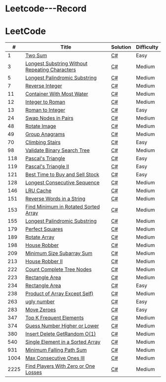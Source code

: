 # Leetcode---Record






LeetCode
========


| # | Title | Solution | Difficulty |
|---| ----- | -------- | ---------- |
|1|[Two Sum](https://leetcode.com/problems/two-sum/) | [C#](https://github.com/kkbbg3107/Leetcode---Record/issues/1)|Easy|
|3|[Longest Substring Without Repeating Characters](https://leetcode.com/problems/longest-substring-without-repeating-characters/description/) | [C#](https://github.com/kkbbg3107/Leetcode---Record/issues/37)|Medium|
|5|[Longest Palindromic Substring](https://leetcode.com/problems/longest-palindromic-substring/) | [C#](https://github.com/kkbbg3107/Leetcode---Record/issues/40)|Medium|
|7|[Reverse Integer](https://leetcode.com/problems/climbing-stairs/description/) | [C#](https://github.com/kkbbg3107/Leetcode---Record/issues/2)|Medium|
|11|[Container With Most Water](https://leetcode.com/problems/container-with-most-water/description/) | [C#](https://github.com/kkbbg3107/Leetcode---Record/issues/35)|Medium|
|12|[Integer to Roman](https://leetcode.com/problems/integer-to-roman/) | [C#](https://github.com/kkbbg3107/Leetcode---Record/issues/34)|Medium|
|13|[Roman to Integer](https://leetcode.com/problems/roman-to-integer/) | [C#](https://github.com/kkbbg3107/Leetcode---Record/issues/39)|Easy|
|24|[Swap Nodes in Pairs](https://leetcode.com/problems/swap-nodes-in-pairs/description/) | [C#](https://github.com/kkbbg3107/Leetcode---Record/issues/24)|Medium|
|48|[Rotate Image](https://leetcode.com/problems/rotate-image/description/) | [C#](https://github.com/kkbbg3107/Leetcode---Record/issues/22)|Medium|
|49|[Group Anagrams](https://leetcode.com/problems/group-anagrams/description/) | [C#](https://github.com/kkbbg3107/Leetcode---Record/issues/29)|Medium|
|70|[Climbing Stairs](https://leetcode.com/problems/two-sum/) | [C#](https://github.com/kkbbg3107/Leetcode---Record/issues/9)|Easy|
|98|[Validate Binary Search Tree](https://leetcode.com/problems/validate-binary-search-tree/) | [C#](https://github.com/kkbbg3107/Leetcode---Record/issues/18)|Medium|
|118|[Pascal's Triangle](https://leetcode.com/problems/pascals-triangle/solutions/) | [C#](https://github.com/kkbbg3107/Leetcode---Record/issues/10)|Easy|
|119|[Pascal's Triangle II](https://leetcode.com/problems/pascals-triangle-ii/description/) | [C#](https://github.com/kkbbg3107/Leetcode---Record/issues/11)|Easy|
|121|[Best Time to Buy and Sell Stock](https://leetcode.com/problems/best-time-to-buy-and-sell-stock/description/) | [C#](https://github.com/kkbbg3107/Leetcode---Record/issues/12)|Easy|
|128|[Longest Consecutive Sequence](https://leetcode.com/problems/longest-consecutive-sequence/description/) | [C#](https://github.com/kkbbg3107/Leetcode---Record/issues/33)|Medium|
|146|[LRU Cache](https://leetcode.com/problems/lru-cache/description/) | [C#](https://github.com/kkbbg3107/Leetcode---Record/issues/13)|Medium|
|151|[Reverse Words in a String](https://leetcode.com/problems/reverse-words-in-a-string/) | [C#](https://github.com/kkbbg3107/Leetcode---Record/issues/3)|Medium|
|153|[Find Minimum in Rotated Sorted Array](https://leetcode.com/problems/find-minimum-in-rotated-sorted-array/description/) | [C#](https://github.com/kkbbg3107/Leetcode---Record/issues/41)|Medium|
|155|[Longest Palindromic Substring](https://leetcode.com/problems/longest-palindromic-substring/) | [C#](https://github.com/kkbbg3107/Leetcode---Record/issues/3)|Medium|
|179|[Perfect Squares](https://leetcode.com/problems/perfect-squares/description/) | [C#](https://github.com/kkbbg3107/Leetcode---Record/issues/14)|Medium|
|189|[Rotate Array](https://leetcode.com/problems/rotate-array/description/) | [C#](https://github.com/kkbbg3107/Leetcode---Record/issues/25)|Medium|
|198|[House Robber](https://leetcode.com/problems/house-robber/description/) | [C#](https://github.com/kkbbg3107/Leetcode---Record/issues/19)|Medium|
|209|[Minimum Size Subarray Sum](https://leetcode.com/problems/minimum-size-subarray-sum/description/) | [C#](https://github.com/kkbbg3107/Leetcode---Record/issues/26)|Medium|
|213|[House Robber II](https://leetcode.com/problems/house-robber-ii/description/) | [C#](https://github.com/kkbbg3107/Leetcode---Record/issues/21)|Medium|
|222|[Count Complete Tree Nodes](https://leetcode.com/problems/count-complete-tree-nodes/) | [C#](https://github.com/kkbbg3107/Leetcode---Record/issues/3)|Medium|
|223|[Rectangle Area](https://leetcode.com/problems/rectangle-area/) | [C#](https://github.com/kkbbg3107/Leetcode---Record/issues/3)|Medium|
|234|[Rectangle Area](https://leetcode.com/problems/palindrome-linked-list/description/) | [C#](https://github.com/kkbbg3107/Leetcode---Record/issues/15)|Easy|
|238|[Product of Array Except Self)](https://leetcode.com/problems/product-of-array-except-self/description/) | [C#](https://github.com/kkbbg3107/Leetcode---Record/issues/27)|Medium|
|263|[ugly number](https://leetcode.com/problems/ugly-number/) | [C#](https://github.com/kkbbg3107/Leetcode---Record/issues/8)|Easy|
|283|[Move Zeroes](https://leetcode.com/problems/move-zeroes/) | [C#](https://github.com/kkbbg3107/Leetcode---Record/issues/23)|Easy|
|347|[Top K Frequent Elements](https://leetcode.com/problems/top-k-frequent-elements/description/) | [C#](https://github.com/kkbbg3107/Leetcode---Record/issues/32)|Medium|
|374|[Guess Number Higher or Lower](https://leetcode.com/problems/guess-number-higher-or-lower/) | [C#](https://github.com/kkbbg3107/Leetcode---Record/issues/3)|Medium|
|380|[Insert Delete GetRandom O(1)](https://leetcode.com/problems/insert-delete-getrandom-o1/) | [C#](https://github.com/kkbbg3107/Leetcode---Record/issues/17)|Medium|
|540|[Single Element in a Sorted Array](https://leetcode.com/problems/single-element-in-a-sorted-array/description/) | [C#](https://github.com/kkbbg3107/Leetcode---Record/issues/42)|Medium|
|931|[Minimum Falling Path Sum](https://leetcode.com/problems/minimum-falling-path-sum/) | [C#](https://github.com/kkbbg3107/Leetcode---Record/issues/20)|Medium|
|1004|[Max Consecutive Ones III](https://leetcode.com/problems/max-consecutive-ones-iii/description/) | [C#](https://github.com/kkbbg3107/Leetcode---Record/issues/28)|Medium|
|2225|[Find Players With Zero or One Losses](https://leetcode.com/problems/find-players-with-zero-or-one-losses/) | [C#](https://github.com/kkbbg3107/Leetcode---Record/issues/16)|Medium|







